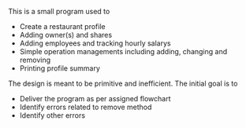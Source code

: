 This is a small program used to 
- Create a restaurant profile
- Adding owner(s) and shares
- Adding employees and tracking hourly salarys
- Simple operation managements including adding, changing and removing
- Printing profile summary

The design is meant to be primitive and inefficient. The initial goal is to 
- Deliver the program as per assigned flowchart
- Identify errors related to remove method
- Identify other errors

